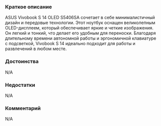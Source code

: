 ### **Краткое описание**
ASUS Vivobook S 14 OLED S5406SA сочетает в себе минималистичный дизайн и передовые технологии. Этот ноутбук оснащен великолепным OLED-дисплеем, который обеспечивает яркие и четкие изображения. Он легкий и тонкий, что делает его удобным для переноски. Благодаря длительному времени автономной работы и эргономичной клавиатуре с подсветкой, Vivobook S 14 идеально подходит для работы и развлечений в любом месте.

### **Достоинства**
N/A

### **Недостатки**
N/A

### **Комментарий**
N/A
